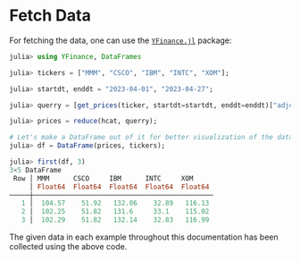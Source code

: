 # Fetch Data
For fetching the data, one can use the [`YFinance.jl`](https://github.com/eohne/YFinance.jl) package:

```julia
julia> using YFinance, DataFrames

julia> tickers = ["MMM", "CSCO", "IBM", "INTC", "XOM"];

julia> startdt, enddt = "2023-04-01", "2023-04-27";

julia> querry = [get_prices(ticker, startdt=startdt, enddt=enddt)["adjclose"] for ticker in tickers];

julia> prices = reduce(hcat, querry);

# Let's make a DataFrame out of it for better visualization of the data
julia> df = DataFrame(prices, tickers);

julia> first(df, 3)
3×5 DataFrame
 Row │ MMM      CSCO     IBM      INTC     XOM     
     │ Float64  Float64  Float64  Float64  Float64 
─────┼─────────────────────────────────────────────
   1 │  104.57    51.92   132.06    32.89   116.13 
   2 │  102.25    51.82   131.6     33.1    115.02 
   3 │  102.29    51.82   132.14    32.83   116.99 
```

The given data in each example throughout this documentation has been collected using the above code. 
